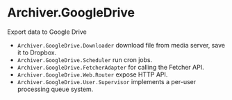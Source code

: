 # Archiver.GoogleDrive

Export data to Google Drive

- `Archiver.GoogleDrive.Downloader` download file from media server, save it to Dropbox.
- `Archiver.GoogleDrive.Scheduler` run cron jobs.
- `Archiver.GoogleDrive.FetcherAdapter` for calling the Fetcher API.
- `Archiver.GoogleDrive.Web.Router` expose HTTP API.
- `Archiver.GoogleDrive.User.Supervisor` implements a per-user processing queue system.
